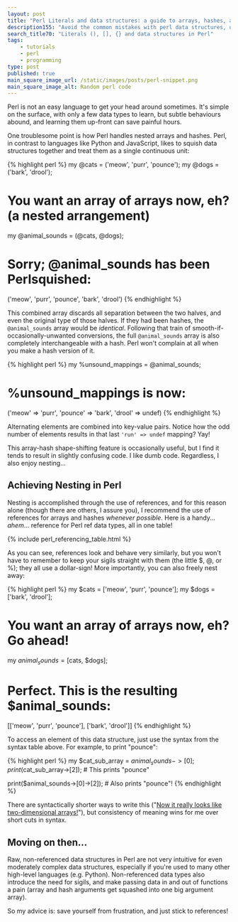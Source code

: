 ```yaml
---
layout: post
title: "Perl Literals and data structures: a guide to arrays, hashes, and references ((), [], {})"
description155: "Avoid the common mistakes with perl data structures, understand a more subtle behaviour, and safely nest { 'all' => { 'your' => 'data' } }."
search_title70: "Literals (), [], {} and data structures in Perl"
tags:
    - tutorials
    - perl
    - programming
type: post
published: true
main_square_image_url: /static/images/posts/perl-snippet.png
main_square_image_alt: Random perl code
---
```


Perl is not an easy language to get your head around sometimes. It's simple on the surface, with only a few data types to learn, but subtle behaviours abound, and learning them up-front can save painful hours.

One troublesome point is how Perl handles nested arrays and hashes. Perl, in contrast to languages like Python and JavaScript, likes to squish data structures together and treat them as a single continuous unit:

{% highlight perl %}
my @cats = ('meow', 'purr', 'pounce');
my @dogs = ('bark', 'drool');

# You want an array of arrays now, eh? (a nested arrangement)
my @animal_sounds = (@cats, @dogs);

# Sorry; @animal_sounds has been Perlsquished:
('meow', 'purr', 'pounce', 'bark', 'drool')
{% endhighlight %}

This combined array discards all separation between the two halves, and even the original type of those halves. If they had been hashes, the `@animal_sounds` array would be *identical*. Following that train of smooth-if-occasionally-unwanted conversions, the full `@animal_sounds` array is also completely interchangeable with a hash. Perl won't complain at all when you make a hash version of it.

{% highlight perl %}
my %unsound_mappings = @animal_sounds;

# %unsound_mappings is now:
('meow' => 'purr', 'pounce' => 'bark', 'drool' => undef)
{% endhighlight %}

Alternating elements are combined into key-value pairs. Notice how the odd number of elements results in that last `'run' => undef` mapping? Yay!

This array-hash shape-shifting feature is occasionally useful, but I find it tends to result in slightly confusing code. I like dumb code. Regardless, I also enjoy nesting...


## Achieving Nesting in Perl ##

Nesting is accomplished through the use of references, and for this reason alone (though there are others, I assure you), I recommend the use of references for arrays and hashes *whenever possible*. Here is a handy... *ahem*...  reference for Perl ref data types, all in one table!

{% include perl_referencing_table.html %}

As you can see, references look and behave very similarly, but you won't have to remember to keep your sigils straight with them (the little $, @, or %); they all use a dollar-sign! More importantly, you can also freely nest away:

{% highlight perl %}
my $cats = ['meow', 'purr', 'pounce'];
my $dogs = ['bark', 'drool'];

# You want an array of arrays now, eh? Go ahead!
my $animal_sounds = [$cats, $dogs];

# Perfect. This is the resulting $animal_sounds:
[['meow', 'purr', 'pounce'], ['bark', 'drool']]
{% endhighlight %}

To access an element of this data structure, just use the syntax from the syntax table above. For example, to print "pounce":

{% highlight perl %}
my $cat_sub_array = $animal_sounds->[0];
print($cat_sub_array->[2]); # This prints "pounce"

print($animal_sounds->[0]->[2]); # Also prints "pounce"!
{% endhighlight %}

There are syntactically shorter ways to write this ("[Now it really looks like two-dimensional arrays!](http://perldoc.perl.org/perlreftut.html#Arrow-Rule)"), but consistency of meaning wins for me over short cuts in syntax.

## Moving on then... ##

Raw, non-referenced data structures in Perl are not very intuitive for even moderately complex data structures, especially if you're used to many other high-level languages (e.g. Python). Non-referenced data types also introduce the need for sigils, and make passing data in and out of functions a pain (array and hash arguments get squashed into one big argument array).

So my advice is: save yourself from frustration, and just stick to references!
